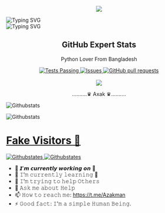 <p align="center"><img src="https://avatars.githubusercontent.com/u/88833329?s=400&u=7ee2ee1cdc747607265f2c24ff57aaca65c18317&v=4"</p>

![Typing SVG](https://readme-typing-svg.herokuapp.com?color=%23F70&size=15&lines=Hello+Guys+!!)
<br>
![Typing SVG](https://readme-typing-svg.herokuapp.com?color=%23F70&size=15&lines=I+am+PandAxak......;I+am+trying+to+learn+programming..)

<h2 align="center">GitHub Expert Stats</h2> <p align="center">Python Lover From Bangladesh</p> </p> <p align="center"> <a href="https://github.com/anuraghazra/github-readme-stats/actions"> <img alt="Tests Passing" src="https://github.com/anuraghazra/github-readme-stats/workflows/Test/badge.svg" /> </a> <a href="https://github.com/anuraghazra/github-readme-stats/issues"> <img alt="Issues" src="https://img.shields.io/github/issues/anuraghazra/github-readme-stats?color=0088ff" /> </a> <a href="https://github.com/anuraghazra/github-readme-stats/pulls"> <img alt="GitHub pull requests" src="https://img.shields.io/github/issues-pr/anuraghazra/github-readme-stats?color=0088ff" /> </a> <br /> <br /> <a href="https://a.paddle.com/v2/click/16413/119403?link=1227"> <img src="https://img.shields.io/badge/Created%20By-Pandaxak%20%E2%86%92-gray.svg?colorA=655BE1&colorB=4F44D6&style=for-the-badge"/> </a> <a href="https://a.paddle.com/v2/click/16413/119403?link=2345"> </a> </p> <p align="center">
..........♛ Axak ♛..........                                                                                            

 ![Githubstats](https://github-readme-stats.vercel.app/api?username=PaNdAxAk&count_private=true&show_icons=true&theme=radical)                                         

![Githubstats](https://github-readme-stats.vercel.app/api/top-langs/?username=PaNdAxAk&show_icons=true&theme=radical)

</p>
  <p align="center">
    <a href="https://github.com/anuraghazra/github-readme-stats/actions">
     
# Fake Visitors 🤣
![Githubstates](https://camo.githubusercontent.com/587dc3335d6a85a3f94f9a835712335c8d0b3bff538723210326e739ff5a2706/68747470733a2f2f70726f66696c652d636f756e7465722e676c697463682e6d652f414b585641552f636f756e742e737667)
[![Githubstates](https://img.shields.io/badge/Facebook-1877F2?style=for-the-badge&logo=facebook&logoColor=black)](https://www.facebook.com/Axakma9)
- 🔭 𝙄’𝙢 𝙘𝙪𝙧𝙧𝙚𝙣𝙩𝙡𝙮 𝙬𝙤𝙧𝙠𝙞𝙣𝙜 𝙤𝙣 🐍
- 🌱 𝙸’𝚖 𝚌𝚞𝚛𝚛𝚎𝚗𝚝𝚕𝚢 𝚕𝚎𝚊𝚛𝚗𝚒𝚗𝚐 🐍
- 👯 𝙸’𝚖 𝚝𝚛𝚢𝚒𝚗𝚐 𝚝𝚘 𝚑𝚎𝚕𝚙 𝙾𝚝𝚑𝚎𝚛𝚜 
- 💬 𝙰𝚜𝚔 𝚖𝚎 𝚊𝚋𝚘𝚞𝚝 𝙷𝚎𝚕𝚙
- 📫 𝙷𝚘𝚠 𝚝𝚘 𝚛𝚎𝚊𝚌𝚑 𝚖𝚎: https://t.me/Azakman
- ⚡ 𝙶𝚘𝚘𝚍 𝚏𝚊𝚌𝚝: 𝙸'𝚖 𝚊 𝚜𝚒𝚖𝚙𝚕𝚎 𝙷𝚞𝚖𝚊𝚗 𝙱𝚎𝚒𝚗𝚐.
